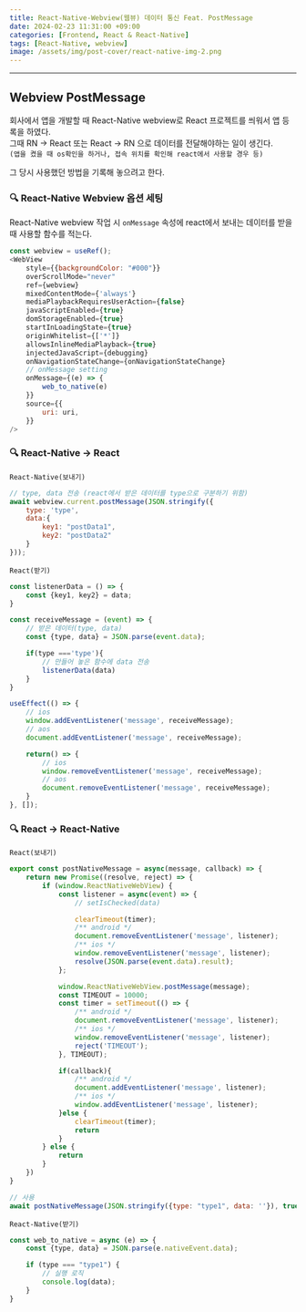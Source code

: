 ```yaml
---
title: React-Native-Webview(웹뷰) 데이터 통신 Feat. PostMessage
date: 2024-02-23 11:31:00 +09:00
categories: [Frontend, React & React-Native]
tags: [React-Native, webview]
image: /assets/img/post-cover/react-native-img-2.png
---
```


---
## Webview PostMessage

회사에서 앱을 개발할 때 React-Native webview로 React 프로젝트를 씌워서 앱 등록을 하였다.  
그때 RN -> React 또는 React -> RN 으로 데이터를 전달해야하는 일이 생긴다.  
`(앱을 켰을 때 os확인을 하거나, 접속 위치를 확인해 react에서 사용할 경우 등)`  
  
  
그 당시 사용했던 방법을 기록해 놓으려고 한다.  
  

### 🔍 React-Native Webview 옵션 세팅

React-Native webview 작업 시 `onMessage` 속성에 react에서 보내는 데이터를 받을 때 사용할 함수를 적는다.

```js
const webview = useRef();
<WebView
    style={{backgroundColor: "#000"}}
    overScrollMode="never"
    ref={webview}
    mixedContentMode={'always'}
    mediaPlaybackRequiresUserAction={false}
    javaScriptEnabled={true}
    domStorageEnabled={true}
    startInLoadingState={true}
    originWhitelist={['*']}
    allowsInlineMediaPlayback={true}
    injectedJavaScript={debugging}
    onNavigationStateChange={onNavigationStateChange}
    // onMessage setting
    onMessage={(e) => {
        web_to_native(e)
    }}
    source={{
        uri: uri,
    }}
/>
```

### 🔍 React-Native -> React

`React-Native(보내기)`

```js
// type, data 전송 (react에서 받은 데이터를 type으로 구분하기 위함)
await webview.current.postMessage(JSON.stringify({
    type: 'type',
    data:{
        key1: "postData1",
        key2: "postData2"
    }
}));
```

`React(받기)`

```js
const listenerData = () => {
    const {key1, key2} = data;
}

const receiveMessage = (event) => {
    // 받은 데이터(type, data)
    const {type, data} = JSON.parse(event.data);

    if(type ==='type'){
        // 만들어 놓은 함수에 data 전송
        listenerData(data)
    }
}

useEffect(() => {
    // ios
    window.addEventListener('message', receiveMessage);
    // aos
    document.addEventListener('message', receiveMessage);

    return() => {
        // ios
        window.removeEventListener('message', receiveMessage);
        // aos
        document.removeEventListener('message', receiveMessage);
    }
}, []);
```

### 🔍 React -> React-Native

`React(보내기)`

```js
export const postNativeMessage = async(message, callback) => {
    return new Promise((resolve, reject) => {
        if (window.ReactNativeWebView) {
            const listener = async(event) => {
                // setIsChecked(data)

                clearTimeout(timer);
                /** android */
                document.removeEventListener('message', listener);
                /** ios */
                window.removeEventListener('message', listener);
                resolve(JSON.parse(event.data).result);
            };

            window.ReactNativeWebView.postMessage(message);
            const TIMEOUT = 10000;
            const timer = setTimeout(() => {
                /** android */
                document.removeEventListener('message', listener);
                /** ios */
                window.removeEventListener('message', listener);
                reject('TIMEOUT');
            }, TIMEOUT);

            if(callback){
                /** android */
                document.addEventListener('message', listener);
                /** ios */
                window.addEventListener('message', listener);
            }else {
                clearTimeout(timer);
                return
            }
        } else {
            return
        }
    })
}

// 사용
await postNativeMessage(JSON.stringify({type: "type1", data: ''}), true);
```

`React-Native(받기)`

```js
const web_to_native = async (e) => {
    const {type, data} = JSON.parse(e.nativeEvent.data);

    if (type === "type1") {
        // 실행 로직
        console.log(data);
    }
}
```